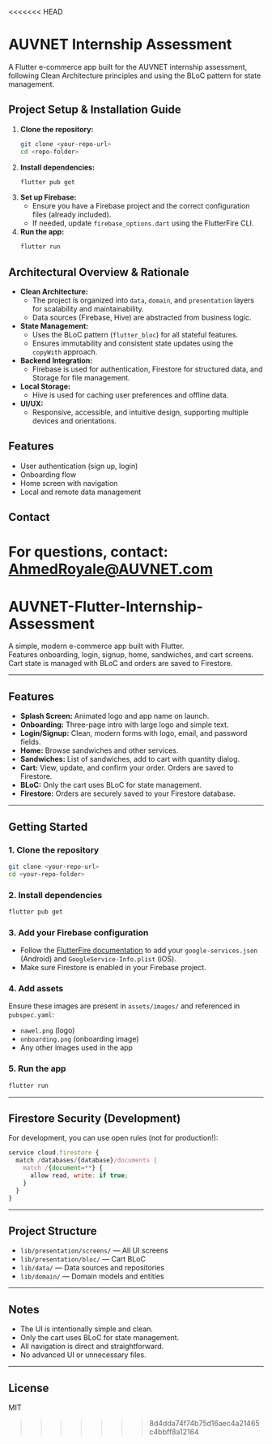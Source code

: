 <<<<<<< HEAD
# AUVNET Internship Assessment

A Flutter e-commerce app built for the AUVNET internship assessment, following Clean Architecture principles and using the BLoC pattern for state management.

## Project Setup & Installation Guide

1. **Clone the repository:**
   ```bash
   git clone <your-repo-url>
   cd <repo-folder>
   ```
2. **Install dependencies:**
   ```bash
   flutter pub get
   ```
3. **Set up Firebase:**
   - Ensure you have a Firebase project and the correct configuration files (already included).
   - If needed, update `firebase_options.dart` using the FlutterFire CLI.
4. **Run the app:**
   ```bash
   flutter run
   ```

## Architectural Overview & Rationale

- **Clean Architecture:**
  - The project is organized into `data`, `domain`, and `presentation` layers for scalability and maintainability.
  - Data sources (Firebase, Hive) are abstracted from business logic.
- **State Management:**
  - Uses the BLoC pattern (`flutter_bloc`) for all stateful features.
  - Ensures immutability and consistent state updates using the `copyWith` approach.
- **Backend Integration:**
  - Firebase is used for authentication, Firestore for structured data, and Storage for file management.
- **Local Storage:**
  - Hive is used for caching user preferences and offline data.
- **UI/UX:**
  - Responsive, accessible, and intuitive design, supporting multiple devices and orientations.

## Features
- User authentication (sign up, login)
- Onboarding flow
- Home screen with navigation
- Local and remote data management

## Contact
For questions, contact: AhmedRoyale@AUVNET.com
=======
# AUVNET-Flutter-Internship-Assessment
A simple, modern e-commerce app built with Flutter.  
Features onboarding, login, signup, home, sandwiches, and cart screens.  
Cart state is managed with BLoC and orders are saved to Firestore.

---

## Features

- **Splash Screen:** Animated logo and app name on launch.
- **Onboarding:** Three-page intro with large logo and simple text.
- **Login/Signup:** Clean, modern forms with logo, email, and password fields.
- **Home:** Browse sandwiches and other services.
- **Sandwiches:** List of sandwiches, add to cart with quantity dialog.
- **Cart:** View, update, and confirm your order. Orders are saved to Firestore.
- **BLoC:** Only the cart uses BLoC for state management.
- **Firestore:** Orders are securely saved to your Firestore database.

---

## Getting Started

### 1. Clone the repository

```bash
git clone <your-repo-url>
cd <your-repo-folder>
```

### 2. Install dependencies

```bash
flutter pub get
```

### 3. Add your Firebase configuration

- Follow the [FlutterFire documentation](https://firebase.flutter.dev/docs/overview/) to add your `google-services.json` (Android) and `GoogleService-Info.plist` (iOS).
- Make sure Firestore is enabled in your Firebase project.

### 4. Add assets

Ensure these images are present in `assets/images/` and referenced in `pubspec.yaml`:
- `nawel.png` (logo)
- `onboarding.png` (onboarding image)
- Any other images used in the app

### 5. Run the app

```bash
flutter run
```

---

## Firestore Security (Development)

For development, you can use open rules (not for production!):

```js
service cloud.firestore {
  match /databases/{database}/documents {
    match /{document=**} {
      allow read, write: if true;
    }
  }
}
```

---

## Project Structure

- `lib/presentation/screens/` — All UI screens
- `lib/presentation/bloc/` — Cart BLoC
- `lib/data/` — Data sources and repositories
- `lib/domain/` — Domain models and entities

---

## Notes

- The UI is intentionally simple and clean.
- Only the cart uses BLoC for state management.
- All navigation is direct and straightforward.
- No advanced UI or unnecessary files.

---

## License

MIT 
>>>>>>> 8d4dda74f74b75d16aec4a21465c4bbff8a12164
